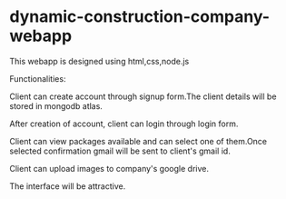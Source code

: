 # dynamic-construction-company-webapp
This webapp is designed using html,css,node.js

Functionalities:

Client can create account through signup form.The client details will be stored in mongodb atlas.

After creation of account, client can login through login form.

Client can view packages available and can select one of them.Once selected confirmation gmail will be sent to client's gmail id.

Client can upload images to company's google drive.

The interface will be attractive.



 
